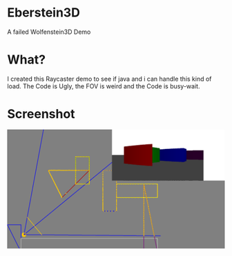 # Eberstein3D
A failed Wolfenstein3D Demo

# What?
I created this Raycaster demo to see if java and i can handle this kind of load.
The Code is Ugly, the FOV is weird and the Code is busy-wait.

# Screenshot
![alt text](https://github.com/C1bergh0st/Eberstein3D/raw/master/Screenshot.PNG "Screenshot")
